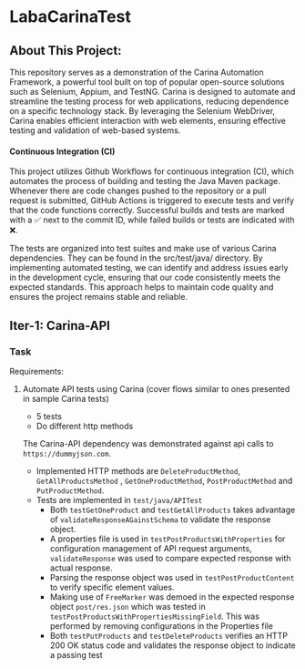 # LabaCarinaTest

## About This Project:

This repository serves as a demonstration of the Carina Automation Framework, a powerful tool built
on top of popular open-source solutions such as Selenium, Appium, and TestNG. Carina is designed to
automate and streamline the testing process for web applications, reducing dependence on a specific
technology stack. By leveraging the Selenium WebDriver, Carina enables efficient interaction with
web elements, ensuring effective testing and validation of web-based systems.

#### Continuous Integration (CI)

This project utilizes Github Workflows for continuous integration (CI), which automates the process
of building and testing the Java Maven package. Whenever there are code changes pushed to the
repository or a pull request is submitted, GitHub Actions is triggered to execute tests and verify
that the code functions correctly. Successful builds and tests are marked with a :white_check_mark:
next to the commit ID, while failed builds or tests are indicated with :x:.

The tests are organized into test suites and make use of various Carina dependencies. They can be
found in the src/test/java/ directory. By implementing automated testing, we can identify and
address issues early in the development cycle, ensuring that our code consistently meets the
expected standards. This approach helps to maintain code quality and ensures the project remains
stable and reliable.

## Iter-1: Carina-API

### Task

Requirements:

1. Automate API tests using Carina (cover flows similar to ones presented in sample Carina tests)
    - 5 tests
    - Do different http methods

   The Carina-API dependency was demonstrated against api calls to `https://dummyjson.com`.
    - Implemented HTTP methods are `DeleteProductMethod`, `GetAllProductsMethod`
      , `GetOneProductMethod`, `PostProductMethod` and `PutProductMethod`.
    - Tests are implemented in `test/java/APITest`
        - Both `testGetOneProduct` and `testGetAllProducts` takes advantage
          of `validateResponseAGainstSchema` to validate the response object.
        - A properties file is used in `testPostProductsWithProperties` for configuration management
          of API request arguments, `validateResponse` was used to compare expected response with
          actual response.
        - Parsing the response object was used in `testPostProductContent` to verify specific
          element values.
        - Making use of `FreeMarker` was demoed in the expected response object `post/res.json`
          which was tested in `testPostProductsWithPropertiesMissingField`. This was performed by
          removing configurations in the Properties file
        - Both `testPutProducts` and `testDeleteProducts` verifies an HTTP 200 OK status code and
          validates the response object to indicate a passing test

